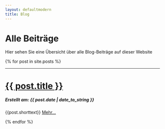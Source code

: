 ```yaml
---
layout: defaultmodern
title: Blog
---
```

 
<div class="card">
  <h1>Alle Beiträge</h1>
  <p>Hier sehen Sie eine Übersicht über alle Blog-Beiträge auf dieser Website</p>
</div>
{% for post in site.posts %}
<div class="card">
<hr>
<h1><a href="{{ post.url }}" title="{{ post.title }}">{{ post.title }}</a></h1>
<h5>Erstellt am: <span>{{ post.date | date_to_string }}</span></h5>
<p>{{post.shorttext}} <a href="{{ post.url }}" title="{{ post.title }}">Mehr...</a></p>  
</div>
{% endfor %}
